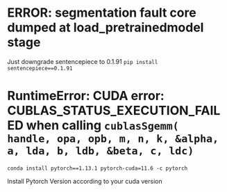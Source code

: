 # ERROR: segmentation fault core dumped at load_pretrainedmodel stage

Just downgrade sentencepiece to 0.1.91
```pip install sentencepiece==0.1.91```

# RuntimeError: CUDA error: CUBLAS_STATUS_EXECUTION_FAILED when calling `cublasSgemm( handle, opa, opb, m, n, k, &alpha, a, lda, b, ldb, &beta, c, ldc)`

```conda install pytorch==1.13.1 pytorch-cuda=11.6 -c pytorch```

Install Pytorch Version according to your cuda version

